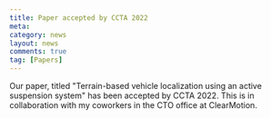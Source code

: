 ```yaml
---
title: Paper accepted by CCTA 2022
meta: 
category: news
layout: news
comments: true
tag: [Papers]
---
```


Our paper, titled "Terrain-based vehicle localization using an active suspension system" has been accepted by CCTA 2022. This is in collaboration with my coworkers in the CTO office at ClearMotion.